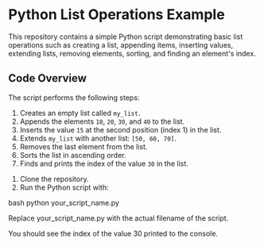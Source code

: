 # Python List Operations Example

This repository contains a simple Python script demonstrating basic list operations such as creating a list, appending items, inserting values, extending lists, removing elements, sorting, and finding an element's index.

## Code Overview

The script performs the following steps:

1. Creates an empty list called `my_list`.
2. Appends the elements `10`, `20`, `30`, and `40` to the list.
3. Inserts the value `15` at the second position (index 1) in the list.
4. Extends `my_list` with another list: `[50, 60, 70]`.
5. Removes the last element from the list.
6. Sorts the list in ascending order.
7. Finds and prints the index of the value `30` in the list.

<!-- How to Run -->
1. Clone the repository.
2. Run the Python script with:

bash
python your_script_name.py

Replace your_script_name.py with the actual filename of the script.

You should see the index of the value 30 printed to the console.